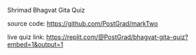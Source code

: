 Shrimad Bhagvat Gita Quiz

source code: https://github.com/PostGrad/markTwo

live quiz link: https://replit.com/@PostGrad/bhagvat-gita-quiz?embed=1&output=1
